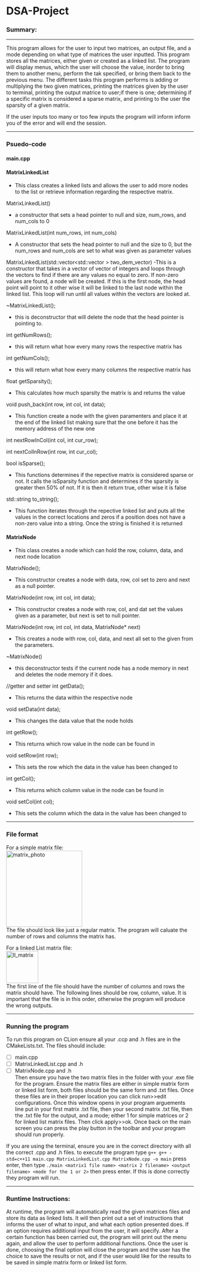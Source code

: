 # DSA-Project
 
### Summary: 
---
This program allows for the user to input two matrices, an output file, and a mode depending on what type of matrices the user inputted. This program stores all
the matrices, either given or created as a linked list. The program will display menus, which the user will choose the value, inorder to bring them to another menu,
perform the tak specified, or bring them back to the previous menu. The different tasks this program performs is adding or multiplying the two given matrices,
printing the matrices given by the user to terminal, printing the output matrice to user;if there is one; determining if a specific matrix is considered a sparse matrix, and printing to the user the sparsity of a given matrix. 

If the user inputs too many or too few inputs the program will inform inform you of the error and will end the session.  

---
### Psuedo-code

#### main.cpp

#### MatrixLinkedList  
- This class creates a linked lists and allows the user to add more nodes to the list or retrieve information regarding the respective matrix.

MatrixLinkedList()  
- a constructor that sets a head pointer to null and size, num_rows, and num_cols to 0
    
MatrixLinkedList(int num_rows, int num_cols)
- A constructor that sets the head pointer to null and the size to 0, but the num_rows and num_cols are set to what was given as parameter values
    
MatrixLinkedList(std::vector<std::vector<int> > two_dem_vector)
-This is a constructor that takes in a vector of vector of integers and loops through the vectors to find if there are any values no equal to zero. If non-zero 
values are found, a node will be created. If this is the first node, the head point will point to it other wise it will be linked to the last node within the 
linked list. This loop will run until all values within the vectors are looked at.

~MatrixLinkedList();
- this is deconstructor that will delete the node that the head pointer is pointing to.

int getNumRows();
- this will return what how every many rows the respective matrix has

int getNumCols();
- this will return what how every many columns the respective matrix has

float getSparsity();
- This calculates how much sparsity the matrix is and returns the value

void push_back(int row, int col, int data);
- This function create a node with the given paramenters and place it at the end of the linked list making sure that the one before it has the memory address of
the new one

int nextRowInCol(int col, int cur_row);

int nextColInRow(int row, int cur_col);

bool isSparse();
- This functions determines if the repective matrix is considered sparse or not. It calls the isSparsity function and determines if the sparsity is greater then
50% of not. If it is then it return true, other wise it is false

std::string to_string();
- This function iterates through the repective linked list and puts all the values in the correct locations and zeros if a position does not have a non-zero
value into a string. Once the string is finished it is returned
    
#### MatrixNode
- This class creates a node which can hold the row, column, data, and next node location

MatrixNode();  
- This constructor creates a node with data, row, col set to zero and next as
a null pointer.

MatrixNode(int row, int col, int data);  
- This constructor creates a node with row, col, and dat set the values given
as a parameter, but next is set to null pointer.

MatrixNode(int row, int col, int data, MatrixNode* next)  
- This creates a node with row, col, data, and next all set to the given
from the parameters.

~MatrixNode() 
- this deconstructor tests if the current node has a node memory in next and 
deletes the node memory if it does.

//getter and setter
int getData();  
- This returns the data within the respective node

void setData(int data);  
- This changes the data value that the node holds

int getRow();  
- This returns which row value in the node can be found in

void setRow(int row);  
- This sets the row which the data in the value has been changed to

int getCol();
- This returns which column value in the node can be found in

void setCol(int col);
- This sets the column which the data in the value has been changed to

---
### File format

For a simple matrix file:  
<img width="204" alt="matrix_photo" src="https://user-images.githubusercontent.com/123402571/232925179-6993d877-1fae-4e3d-8a51-ebdbe1b25a32.png">  
The file should look like just a regular matrix. The program will caluate the number of rows and columns the matrix has.  

For a linked List matrix file:  
<img width="86" alt="ll_matrix" src="https://user-images.githubusercontent.com/123402571/232925235-8d535e8b-ee79-4ac2-98d3-07ce67639fa2.png">  
The first line of the file should have the number of columns and rows the matrix should have. The following lines should be row, column, value. It is important
that the file is in this order, otherwise the program will produce the wrong outputs.

---
### Running the program 
To run this program on CLion ensure all your .ccp and .h files are in the CMakeLists.txt. The files should include:  
-[ ] main.cpp  
-[ ] MatrixLinkedList.cpp and .h  
-[ ] MatrixNode.cpp and .h  
Then ensure you have the two matrix files in the folder with your .exe file for the program. Ensure the matrix files are either in simple matrix form or linked list form, both files should be the same form and .txt files. Once these files are in their proper location you can click run>>edit configurations. Once this window opens in your program arguements line put in your first matrix .txt file, then your second matrix .txt file, then the .txt file for the output, and a mode; either 1 for simple matrices or 2 for linked list matrix files. Then click apply>>ok. Once back on the main screen you can press the play button in the toolbar and your program should run properly.

If you are using the terminal, ensure you are in the correct directory with all the correct .cpp and .h files. to execute the program type ```g++ g++ -std=c++11 main.cpp MatrixLinkedList.cpp MatrixNode.cpp -o main``` press enter, then type ```./main <matrix1 file name> <matrix 2 filename> <output filename> <mode for the 1 or 2>``` then press enter. If this is done correctly they program will run.

---
### Runtime Instructions:

At runtime, the program will automatically read the given matrices files and
store its data as linked lists. It will then print out a set of instructions
that informs the user of what to input, and what each option presented
does. If an option requires additional input from the user, it will
specify. After a certain function has been carried out, the program
will print out the menu again, and allow the user to perform additional
functions. Once the user is done, choosing the final option will close the
program and the user has the choice to save the results or not, and if the user would like for the results to be saved in simple matrix form or linked list form.
